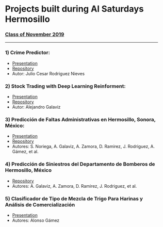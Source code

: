 # Projects built during AI Saturdays Hermosillo

### [Class of November 2019](https://github.com/SaturdaysAI/Projects/tree/master/Hermosillo/readme.md)

---

### 1) Crime Predictor:
- [Presentation](https://github.com/SaturdaysAI/Projects/tree/master/Hermosillo/files/crime-ml.ppt)
- [Repository](https://github.com/DiaDeMuertos/crime)
- Autor: Julio Cesar Rodriguez Nieves

### 2) Stock Trading with Deep Learning Reinforment:
- [Presentation](https://github.com/alejandrogalaviz/rl_trader/blob/master/stock%20trading%20with%20deep%20reinforcement%20learning.pptx)
- [Repository](https://github.com/alejandrogalaviz/rl_trader)
- Autor: Alejandro Galaviz

### 3) Predicción de Faltas Administrativas en Hermosillo, Sonora, México:
- [Presentation](https://docs.google.com/presentation/d/1aV75KTzXdoiSaP1zWosEhdFrZx27V8R7I7qiyrqYPgE/edit?usp=sharing)
- [Repository](https://github.com/SaturdaysAI/Projects/tree/master/Hermosillo/readme.md)
- Autores: S. Noriega, A. Galaviz, A. Zamora, D. Ramirez, J. Rodriguez, A. Gámez, et al.

### 4) Predicción de Siniestros del Departamento de Bomberos de Hermosillo, México
- [Repository](https://github.com/SaturdaysAI-HMO/ProyectosHMO/blob/master/Servicio%20de%20Bomberos%20Hermosillo/HMO%20Servicios%20Bomberos%20Paper.ipynb)
- Autores: A. Galaviz, A. Zamora, D. Ramirez, J. Rodriguez, et al.

### 5) Clasificador de Tipo de Mezcla de Trigo Para Harinas y Análisis de Comercialización
- [Presentation](https://github.com/SaturdaysAI/Projects/tree/master/Hermosillo/files/AI-JAGS.pptx)
- Autores: Alonso Gámez
